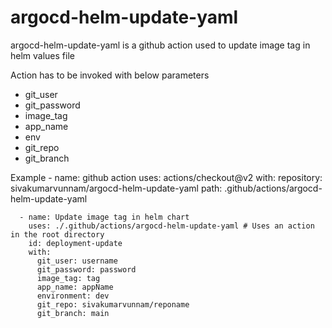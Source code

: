 # argocd-helm-update-yaml

argocd-helm-update-yaml is a github action used to update image tag in helm values file

Action has to be invoked with below parameters

- git_user
- git_password
- image_tag
- app_name
- env
- git_repo
- git_branch

Example
      - name: github action
        uses: actions/checkout@v2
        with:
          repository: sivakumarvunnam/argocd-helm-update-yaml
          path: .github/actions/argocd-helm-update-yaml
          
      - name: Update image tag in helm chart
        uses: ./.github/actions/argocd-helm-update-yaml # Uses an action in the root directory
        id: deployment-update
        with:
          git_user: username
          git_password: password 
          image_tag: tag
          app_name: appName
          environment: dev
          git_repo: sivakumarvunnam/reponame
          git_branch: main
